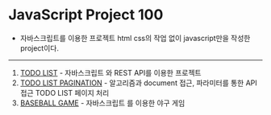 # JavaScript Project 100

- 자바스크립트를 이용한 프로젝트 html css의 작업 없이 javascript만을 작성한 project이다.

<hr/>

1. [TODO LIST](https://github.com/chanooda/javascript_project_100/tree/main/1.%20TODO_LIST) - 자바스크립트 와 REST API를 이용한 프로젝트
2. [TODO LIST PAGINATION](https://github.com/chanooda/javascript_project_100/tree/main/2.%20TODO_LIST_PAGINATION) - 알고리즘과 document 접근, 파라미터를 통한 API 접근 TODO LIST 페이지 처리
3. [BASEBALL GAME](https://github.com/chanooda/javascript_project_100/tree/main/3.%20BASEBALL_GAME) - 자바스크립트 를 이용한 야구 게임
